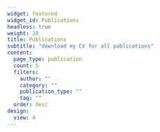 ```yaml
---
widget: featured
widget_id: Publications
headless: true
weight: 20
title: Publications
subtitle: "download my CV for all publications"
content:
  page_type: publication
  count: 5
  filters:
    author: ""
    category: ""
    publication_type: ""
    tag: ""
  order: desc
design:
  view: 4
---
```

